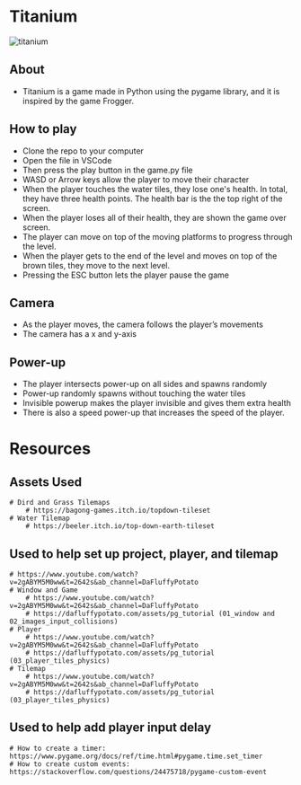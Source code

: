 # Titanium

![titanium](https://github.com/user-attachments/assets/1e8994d2-c293-493a-b758-25e2cc4715c3)

## About 
*  Titanium is a game made in Python using the pygame library, and it is inspired by the game Frogger.

## How to play 
- Clone the repo to your computer 
- Open the file in VSCode
- Then press the play button in the game.py file
- WASD or Arrow keys allow the player to move their character
- When the player touches the water tiles, they lose one's health. In total, they have three health points. The health bar is the the top right of the screen.
- When the player loses all of their health, they are shown the game over screen.
- The player can move on top of the moving platforms to progress through the level.
- When the player gets to the end of the level and moves on top of the brown tiles, they move to the next level.
- Pressing the ESC button lets the player pause the game

## Camera 
- As the player moves, the camera follows the player’s movements
- The camera has a x and y-axis

## Power-up
- The player intersects power-up on all sides and spawns randomly
- Power-up randomly spawns without touching the water tiles
- Invisible powerup makes the player invisible and gives them extra health 
- There is also a speed power-up that increases the speed of the player. 


# Resources

## Assets Used
    # Dird and Grass Tilemaps
        # https://bagong-games.itch.io/topdown-tileset
    # Water Tilemap
        # https://beeler.itch.io/top-down-earth-tileset

## Used to help set up project, player, and tilemap
    # https://www.youtube.com/watch?v=2gABYM5M0ww&t=2642s&ab_channel=DaFluffyPotato
    # Window and Game
        # https://www.youtube.com/watch?v=2gABYM5M0ww&t=2642s&ab_channel=DaFluffyPotato
        # https://dafluffypotato.com/assets/pg_tutorial (01_window and 02_images_input_collisions)
    # Player
        # https://www.youtube.com/watch?v=2gABYM5M0ww&t=2642s&ab_channel=DaFluffyPotato
        # https://dafluffypotato.com/assets/pg_tutorial (03_player_tiles_physics)
    # Tilemap
        # https://www.youtube.com/watch?v=2gABYM5M0ww&t=2642s&ab_channel=DaFluffyPotato
        # https://dafluffypotato.com/assets/pg_tutorial (03_player_tiles_physics)

## Used to help add player input delay
    # How to create a timer: https://www.pygame.org/docs/ref/time.html#pygame.time.set_timer
    # How to create custom events: https://stackoverflow.com/questions/24475718/pygame-custom-event

